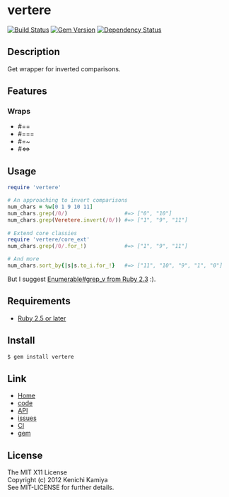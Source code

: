 vertere
=============

[![Build Status](https://secure.travis-ci.org/kachick/vertere.png)](http://travis-ci.org/kachick/vertere)
[![Gem Version](https://badge.fury.io/rb/vertere.png)](http://badge.fury.io/rb/vertere)
[![Dependency Status](https://gemnasium.com/kachick/vertere.svg)](https://gemnasium.com/kachick/vertere)

Description
-----------

Get wrapper for inverted comparisons.

Features
--------

### Wraps

* #==
* #===
* #=~
* #<=>

Usage
-----

```ruby
require 'vertere'

# An approaching to invert comparisons
num_chars = %w[0 1 9 10 11]
num_chars.grep(/0/)                  #=> ["0", "10"]
num_chars.grep(Veretere.invert(/0/)) #=> ["1", "9", "11"]
    
# Extend core classies
require 'vertere/core_ext'
num_chars.grep(/0/.for_!)            #=> ["1", "9", "11"]

# And more
num_chars.sort_by{|s|s.to_i.for_!}   #=> ["11", "10", "9", "1", "0"]
```

But I suggest [Enumerable#grep_v from Ruby 2.3](https://bugs.ruby-lang.org/issues/11049) :).

Requirements
-------------

* [Ruby 2.5 or later](http://travis-ci.org/#!/kachick/vertere)

Install
-------

```bash
$ gem install vertere
```

Link
----

* [Home](http://kachick.github.com/vertere/)
* [code](https://github.com/kachick/vertere)
* [API](http://www.rubydoc.info/github/kachick/vertere)
* [issues](https://github.com/kachick/vertere/issues)
* [CI](http://travis-ci.org/#!/kachick/vertere)
* [gem](https://rubygems.org/gems/vertere)

License
--------

The MIT X11 License  
Copyright (c) 2012 Kenichi Kamiya  
See MIT-LICENSE for further details.
